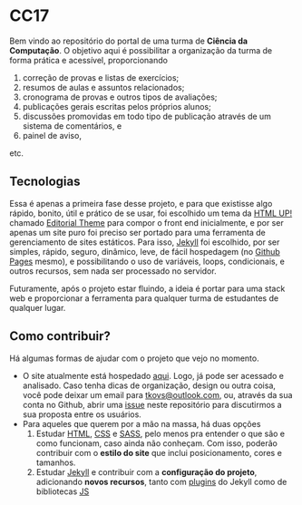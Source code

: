 # CC17

Bem vindo ao repositório do portal de uma turma de **Ciência da Computação**. O objetivo aqui é possibilitar a organização da turma de forma prática e acessível, proporcionando 

1. correção de provas e listas de exercícios;
1. resumos de aulas e assuntos relacionados;
1. cronograma de provas e outros tipos de avaliações;
1. publicações gerais escritas pelos próprios alunos;
1. discussões promovidas em todo tipo de publicação através de um sistema de comentários, e
1. painel de aviso,

etc.

## Tecnologias

Essa é apenas a primeira fase desse projeto, e para que existisse algo rápido, bonito, útil e prático de se usar, foi escolhido um tema da [HTML UP!](https://html5up.net/) chamado [Editorial Theme](https://html5up.net/editorial) para compor o front end inicialmente, e por ser apenas um site puro foi preciso ser portado para uma ferramenta de gerenciamento de sites estáticos. Para isso, [Jekyll](https://jekyllrb.com/) foi escolhido, por ser simples, rápido, seguro, dinâmico, leve, de fácil hospedagem (no [Github Pages](https://pages.github.com/) mesmo), e possibilitando o uso de variáveis, loops, condicionais, e outros recursos, sem nada ser processado no servidor.

Futuramente, após o projeto estar fluindo, a ideia é portar para uma stack web e proporcionar a ferramenta para qualquer turma de estudantes de qualquer lugar.

## Como contribuir?

Há algumas formas de ajudar com o projeto que vejo no momento.

- O site atualmente está hospedado [aqui](http://tkovs.me/cc17). Logo, já pode ser acessado e analisado. Caso tenha dicas de organização, design ou outra coisa, você pode deixar um email para [tkovs@outlook.com](mailto:tkovs@outlook.com), ou, através da sua conta no Github, abrir uma [issue](https://github.com/tkovs/cc17/issues) neste repositório para discutirmos a sua proposta entre os usuários.
- Para aqueles que querem por a mão na massa, há duas opções
  1. Estudar [HTML](https://developer.mozilla.org/en-US/docs/Learn/HTML/Introduction_to_HTML/Getting_started), [CSS](https://developer.mozilla.org/en-US/docs/Learn/CSS/Introduction_to_CSS/How_CSS_works) e [SASS](https://sass-lang.com/guide), pelo menos pra entender o que são e como funcionam, caso ainda não conheçam. Com isso, poderão contribuir com o **estilo do site** que inclui posicionamento, cores e tamanhos.
  1. Estudar [Jekyll](https://jekyllrb.com) e contribuir com a **configuração do projeto**, adicionando **novos recursos**, tanto com [plugins](https://github.com/planetjekyll/awesome-jekyll-plugins) do Jekyll como de bibliotecas [JS](https://www.javascripting.com/)